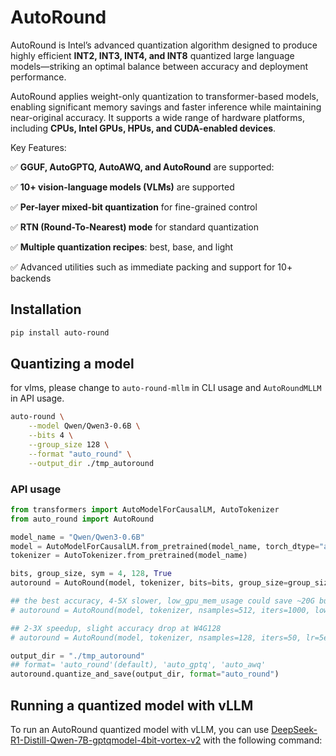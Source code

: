 # AutoRound

AutoRound is Intel’s advanced quantization algorithm designed to produce highly efficient **INT2, INT3, INT4, and INT8** quantized large language models—striking an optimal balance between accuracy and deployment performance.

AutoRound applies weight-only quantization to transformer-based models, enabling significant memory savings and faster inference while maintaining near-original accuracy. It supports a wide range of hardware platforms, including **CPUs, Intel GPUs, HPUs, and CUDA-enabled devices**.

Key Features:

✅ **GGUF, AutoGPTQ, AutoAWQ, and AutoRound** are supported:

✅ **10+ vision-language models (VLMs)** are supported

✅ **Per-layer mixed-bit quantization** for fine-grained control

✅ **RTN (Round-To-Nearest) mode** for standard quantization

✅ **Multiple quantization recipes**: best, base, and light

✅ Advanced utilities such as immediate packing and support for 10+ backends

## Installation

```bash
pip install auto-round
```

## Quantizing a model

for vlms, please change to `auto-round-mllm` in CLI usage and `AutoRoundMLLM` in API usage.

```bash
auto-round \
    --model Qwen/Qwen3-0.6B \
    --bits 4 \
    --group_size 128 \
    --format "auto_round" \
    --output_dir ./tmp_autoround
```

### API usage

```python
from transformers import AutoModelForCausalLM, AutoTokenizer
from auto_round import AutoRound

model_name = "Qwen/Qwen3-0.6B"
model = AutoModelForCausalLM.from_pretrained(model_name, torch_dtype="auto")
tokenizer = AutoTokenizer.from_pretrained(model_name)

bits, group_size, sym = 4, 128, True
autoround = AutoRound(model, tokenizer, bits=bits, group_size=group_size, sym=sym)

## the best accuracy, 4-5X slower, low_gpu_mem_usage could save ~20G but ~30% slower
# autoround = AutoRound(model, tokenizer, nsamples=512, iters=1000, low_gpu_mem_usage=True, bits=bits, group_size=group_size, sym=sym)

## 2-3X speedup, slight accuracy drop at W4G128
# autoround = AutoRound(model, tokenizer, nsamples=128, iters=50, lr=5e-3, bits=bits, group_size=group_size, sym=sym )

output_dir = "./tmp_autoround"
## format= 'auto_round'(default), 'auto_gptq', 'auto_awq'
autoround.quantize_and_save(output_dir, format="auto_round")
```

## Running a quantized model with vLLM

To run an AutoRound quantized model with vLLM, you can
use [DeepSeek-R1-Distill-Qwen-7B-gptqmodel-4bit-vortex-v2](https://huggingface.co/ModelCloud/DeepSeek-R1-Distill-Qwen-7B-gptqmodel-4bit-vortex-v2)
with the following command:


